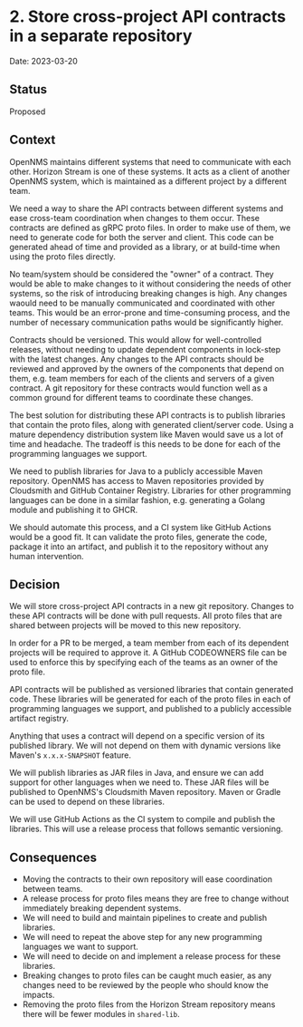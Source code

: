 # 2. Store cross-project API contracts in a separate repository

Date: 2023-03-20

## Status

Proposed

## Context

OpenNMS maintains different systems that need to communicate with each other. Horizon Stream is one of these systems. It acts as a client of another OpenNMS system, which is maintained as a different project by a different team.

We need a way to share the API contracts between different systems and ease cross-team coordination when changes to them occur. These contracts are defined as gRPC proto files. In order to make use of them, we need to generate code for both the server and client. This code can be generated ahead of time and provided as a library, or at build-time when using the proto files directly.

No team/system should be considered the "owner" of a contract. They would be able to make changes to it without considering the needs of other systems, so the risk of introducing breaking changes is high. Any changes waould need to be manually communicated and coordinated with other teams. This would be an error-prone and time-consuming process, and the number of necessary communication paths would be significantly higher.

Contracts should be versioned. This would allow for well-controlled releases, without needing to update dependent components in lock-step with the latest changes. Any changes to the API contracts should be reviewed and approved by the owners of the components that depend on them, e.g. team members for each of the clients and servers of a given contract. A git repository for these contracts would function well as a common ground for different teams to coordinate these changes.

The best solution for distributing these API contracts is to publish libraries that contain the proto files, along with generated client/server code. Using a mature dependency distribution system like Maven would save us a lot of time and headache. The tradeoff is this needs to be done for each of the programming languages we support.

We need to publish libraries for Java to a publicly accessible Maven repository. OpenNMS has access to Maven repositories provided by Cloudsmith and GitHub Container Registry. Libraries for other programming languages can be done in a similar fashion, e.g. generating a Golang module and publishing it to GHCR.

We should automate this process, and a CI system like GitHub Actions would be a good fit. It can validate the proto files, generate the code, package it into an artifact, and publish it to the repository without any human intervention.



## Decision

We will store cross-project API contracts in a new git repository. Changes to these API contracts will be done with pull requests. All proto files that are shared between projects will be moved to this new repository.

In order for a PR to be merged, a team member from each of its dependent projects will be required to approve it. A GitHub CODEOWNERS file can be used to enforce this by specifying each of the teams as an owner of the proto file.

API contracts will be published as versioned libraries that contain generated code. These libraries will be generated for each of the proto files in each of programming languages we support, and published to a publicly accessible artifact registry. 

Anything that uses a contract will depend on a specific version of its published library. We will not depend on them with dynamic versions like Maven's `x.x.x-SNAPSHOT` feature.

We will publish libraries as JAR files in Java, and ensure we can add support for other languages when we need to. These JAR files will be published to OpenNMS's Cloudsmith Maven repository. Maven or Gradle can be used to depend on these libraries.

We will use GitHub Actions as the CI system to compile and publish the libraries. This will use a release process that follows semantic versioning.

## Consequences

- Moving the contracts to their own repository will ease coordination between teams.
- A release process for proto files means they are free to change without immediately breaking dependent systems.
- We will need to build and maintain pipelines to create and publish libraries.
- We will need to repeat the above step for any new programming languages we want to support.
- We will need to decide on and implement a release process for these libraries.
- Breaking changes to proto files can be caught much easier, as any changes need to be reviewed by the people who should know the impacts.
- Removing the proto files from the Horizon Stream repository means there will be fewer modules in `shared-lib`.
